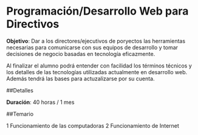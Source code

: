 # Programación/Desarrollo Web para Directivos

**Objetivo**: Dar a los directores/ejecutivos de poryectos las herramientas necesarias para comunicarse con sus equipos de desarrollo y tomar decisiones de negocio basadas en tecnología eficazmente.

Al finalizar el alumno podrá entender con facilidad los términos técnicos y los detalles de las tecnologías utilizadas actualmente en desarrollo web. Además tendrá las bases para actuzalizarse por su cuenta.

##Detalles

**Duración**: 40 horas / 1 mes


##Temario

  1 Funcionamiento de las computadoras
  2 Funcionamiento de Internet